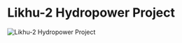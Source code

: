 # Likhu-2 Hydropower Project

![Likhu-2 Hydropower Project](https://www.google.com/url?sa=i&url=https%3A%2F%2Fwww.culturalsurvival.org%2Fnews%2Fhydropower-projects-likhu-river-fail-obtain-consent-indigenous-communities-nepal&psig=AOvVaw3rcJBP-FzlO5wchOUPQOc9&ust=1666825475673000&source=images&cd=vfe&ved=0CA0QjRxqFwoTCPiDsPy-_PoCFQAAAAAdAAAAABAL)



